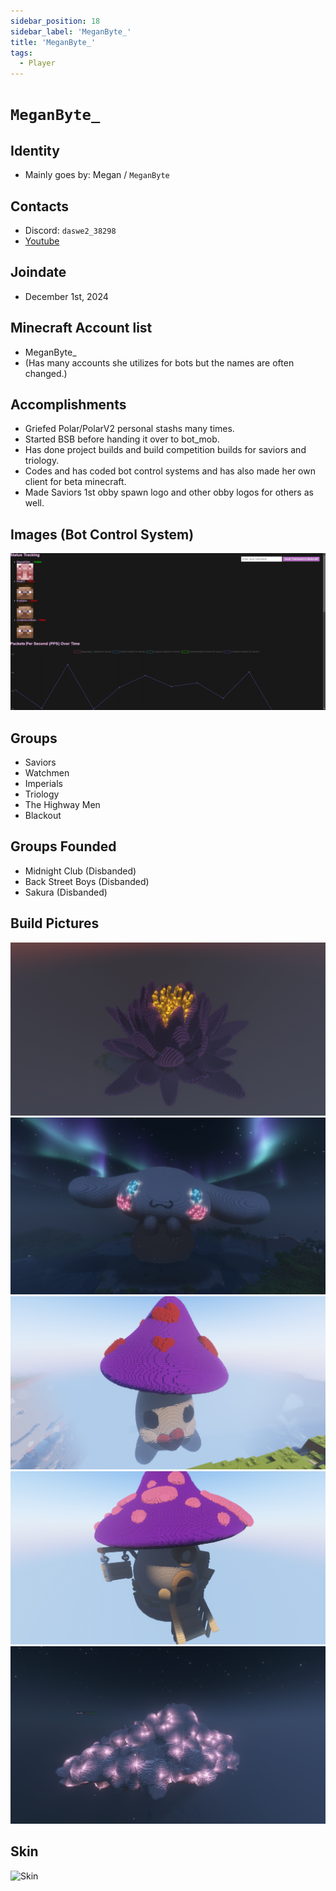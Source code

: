 ```yaml
---
sidebar_position: 18
sidebar_label: 'MeganByte_'
title: 'MeganByte_'
tags:
  - Player
---
```


# `MeganByte_`

## Identity
* Mainly goes by: Megan / `MeganByte`

## Contacts
* Discord: `daswe2_38298`
* [Youtube](https://www.youtube.com/@MeganByte-kc4vk)

## Joindate
* December 1st, 2024

## Minecraft Account list
* MeganByte_
* (Has many accounts she utilizes for bots but the names are often changed.)

## Accomplishments
* Griefed Polar/PolarV2 personal stashs many times.
* Started BSB before handing it over to bot_mob.
* Has done project builds and build competition builds for saviors and triology.
* Codes and has coded bot control systems and has also made her own client for beta minecraft.
* Made Saviors 1st obby spawn logo and other obby logos for others as well.

## Images (Bot Control System)
![bcs](../../static/img/players/meganbyte_/bot_control_system.png)

## Groups
* Saviors
* Watchmen
* Imperials
* Triology
* The Highway Men
* Blackout

## Groups Founded 
* Midnight Club (Disbanded) 
* Back Street Boys (Disbanded)
* Sakura (Disbanded)

## Build Pictures
![lotusbuild](../../static/img/players/meganbyte_/lotus_build.png)
![cinamonrollbuild](../../static/img/players/meganbyte_/cinnamonroll_build.png)
![mushyguybuild](../../static/img/players/meganbyte_/mushy_guy_with_heart_build.png)
![mushyhousebuild](../../static/img/players/meganbyte_/mushroom_house_build.png)
![cloudbuild](../../static/img/players/meganbyte_/cloud_build.png)

## Skin
![Skin](https://s.namemc.com/3d/skin/body.png?id=83007328f959b7f5&model=slim&width=256&height=256)
